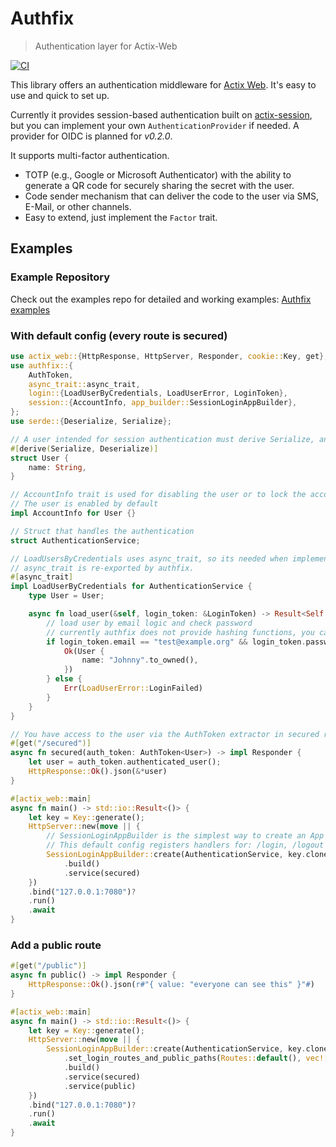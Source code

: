 # Authfix
> Authentication layer for Actix-Web

[![CI](https://github.com/hypnagokali/authfix/actions/workflows/ci.yml/badge.svg)](https://github.com/hypnagokali/authfix/actions/workflows/ci.yml)

This library offers an authentication middleware for [Actix Web](https://github.com/actix/actix-web). It's easy to use and quick to set up.

Currently it provides session-based authentication built on [actix-session](https://crates.io/crates/actix-session), but you can implement your own `AuthenticationProvider` if needed. A provider for OIDC is planned for *v0.2.0*.

It supports multi-factor authentication.
- TOTP (e.g., Google or Microsoft Authenticator) with the ability to generate a QR code for securely sharing the secret with the user.
- Code sender mechanism that can deliver the code to the user via SMS, E-Mail, or other channels.
- Easy to extend, just implement the `Factor` trait.

## Examples
### Example Repository

Check out the examples repo for detailed and working examples: [Authfix examples](https://github.com/Hypnagokali/authfix-examples)

### With default config (every route is secured)

```rust
use actix_web::{HttpResponse, HttpServer, Responder, cookie::Key, get};
use authfix::{
    AuthToken,
    async_trait::async_trait,
    login::{LoadUserByCredentials, LoadUserError, LoginToken},
    session::{AccountInfo, app_builder::SessionLoginAppBuilder},
};
use serde::{Deserialize, Serialize};

// A user intended for session authentication must derive Serialize, and Deserialize.
#[derive(Serialize, Deserialize)]
struct User {
    name: String,
}

// AccountInfo trait is used for disabling the user or to lock the account
// The user is enabled by default
impl AccountInfo for User {}

// Struct that handles the authentication
struct AuthenticationService;

// LoadUsersByCredentials uses async_trait, so its needed when implementing the trait for AuthenticationService
// async_trait is re-exported by authfix.
#[async_trait]
impl LoadUserByCredentials for AuthenticationService {
    type User = User;

    async fn load_user(&self, login_token: &LoginToken) -> Result<Self::User, LoadUserError> {
        // load user by email logic and check password
        // currently authfix does not provide hashing functions, you can use for example https://docs.rs/argon2/latest/argon2/
        if login_token.email == "test@example.org" && login_token.password == "password" {
            Ok(User {
                name: "Johnny".to_owned(),
            })
        } else {
            Err(LoadUserError::LoginFailed)
        }
    }
}

// You have access to the user via the AuthToken extractor in secured routes.
#[get("/secured")]
async fn secured(auth_token: AuthToken<User>) -> impl Responder {
    let user = auth_token.authenticated_user();
    HttpResponse::Ok().json(&*user)
}

#[actix_web::main]
async fn main() -> std::io::Result<()> {
    let key = Key::generate();
    HttpServer::new(move || {
        // SessionLoginAppBuilder is the simplest way to create an App instance configured with session based authentication
        // This default config registers handlers for: /login, /logout and /login/mfa.
        SessionLoginAppBuilder::create(AuthenticationService, key.clone())
            .build()
            .service(secured)
    })
    .bind("127.0.0.1:7080")?
    .run()
    .await
}
```
### Add a public route

```rust
#[get("/public")]
async fn public() -> impl Responder {
    HttpResponse::Ok().json(r#"{ value: "everyone can see this" }"#)
}

#[actix_web::main]
async fn main() -> std::io::Result<()> {
    let key = Key::generate();
    HttpServer::new(move || {
        SessionLoginAppBuilder::create(AuthenticationService, key.clone())
            .set_login_routes_and_public_paths(Routes::default(), vec!["/public"])
            .build()
            .service(secured)
            .service(public)
    })
    .bind("127.0.0.1:7080")?
    .run()
    .await
}
```







